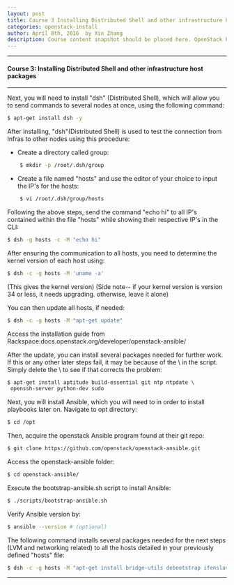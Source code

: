 ```yaml
---
layout: post
title: Course 3 Installing Distributed Shell and other infrastructure host packages
categories: openstack-install
author: April 8th, 2016  by Xin Zhang
description: Course content snapshot should be placed here. OpenStack began in 2010 as a joint project of Rackspace Hosting and NASA.
---
```


***
#### Course 3: Installing Distributed Shell and other infrastructure host packages #

* * *

Next, you will need to install "dsh" (Distributed Shell), which will allow you to send commands to several nodes at once, using the following command:

```sh
$ apt-get install dsh -y
```

After installing, "dsh"(Distributed Shell) is used to test the connection from Infras to other nodes using this procedure:

* Create a directory called group:

```sh
	$ mkdir -p /root/.dsh/group
```
* Create a file named "hosts" and use the editor of your choice to input the IP's for the hosts:

```sh
	$ vi /root/.dsh/group/hosts
```

  

Following the above steps, send the command "echo hi" to all IP's contained within the file "hosts" while showing their respective IP's in the CLI:

```sh
$ dsh -g hosts -c -M "echo hi"
```

After ensuring the communication to all hosts, you need to determine the kernel version of each host using:

```sh
$ dsh -c -g hosts -M 'uname -a' 
```

(This gives the kernel version)
(Side note-- if your kernel version is version 34 or less, it needs upgrading. otherwise, leave it alone)

You can then update all hosts, if needed:

```sh
$ dsh -c -g hosts -M "apt-get update"
```

Access the installation guide from Rackspace:docs.openstack.org/developer/openstack-ansible/

After the update, you can install several packages needed for further work. If this or any other later steps fail, it may be because of the \ in the script. Simply delete the \ to see if that corrects the problem:

```sh
$ apt-get install aptitude build-essential git ntp ntpdate \
 openssh-server python-dev sudo
```

Next, you will install Ansible, which you will need to in order to install playbooks later on. Navigate to opt directory:

```sh
$ cd /opt
```

Then, acquire the openstack Ansible program found at their git repo:

```sh
$ git clone https://github.com/openstack/openstack-ansible.git
```

Access the openstack-ansible folder:

```sh
$ cd openstack-ansible/
```

Execute the bootstrap-ansible.sh script to install Ansible:

```sh
$ ./scripts/bootstrap-ansible.sh
```

Verify Ansible version by:

```sh
$ ansible --version # (optional)
```

The following command installs several packages needed for the next steps (LVM and networking related) to all the hosts detailed in your previously defined "hosts" file:

```sh
$ dsh -c -g hosts -M "apt-get install bridge-utils debootstrap ifenslave ifenslave-2.6 lsof lvm2 ntp ntpdate openssh-server sudo tcpdump vlan -y"
```

  

* * *